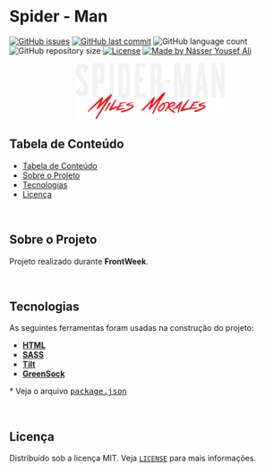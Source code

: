 # Spider - Man

<!-- PROJECT SHIELDS -->

[![GitHub issues](https://img.shields.io/github/issues-raw/CarlosETB/todolist-redux-web.svg?style=flat-square)](https://github.com/CarlosETB/todolist-redux-web/issues)
[![GitHub last commit](https://img.shields.io/github/last-commit/CarlosETB/todolist-redux-web.svg?style=flat-square)](https://github.com/CarlosETB/todolist-redux-web/commits/master)
![GitHub language count](https://img.shields.io/github/languages/count/CarlosETB/todolist-redux-web?style=flat-square?color=%2304D361)
![GitHub repository size](https://img.shields.io/github/repo-size/CarlosETB/todolist-redux-web?style=flat-square)
[![License](https://img.shields.io/badge/license-MIT-brightgreen?style=flat-square)](https://github.com/CarlosETB/todolist-redux-webb/stargazers)
[![Made by Násser Yousef Ali](https://img.shields.io/badge/made%20by-Násser_Yousef_Ali?style=5fe987v)](https://nyousefali.com.br/)

<!-- PROJECT LOGO -->

<p align="center">
    <img height="100px" src='assets/img/logo-game.png' alt="Logo">
</p>

<!-- TABLE OF CONTENTS -->

## Tabela de Conteúdo

- [Tabela de Conteúdo](#tabela-de-conte%C3%BAdo)
- [Sobre o Projeto](#sobre-o-projeto)
- [Tecnologias](#tecnologias)
- [Licença](#licen%C3%A7a)

<br />

<!-- ABOUT THE PROJECT -->

## Sobre o Projeto

Projeto realizado durante **FrontWeek**.

<br />

<!-- USING -->

## Tecnologias

As seguintes ferramentas foram usadas na construção do projeto:

- **[HTML](https://www.w3schools.com/html/)**
- **[SASS](https://sass-lang.com/)**
- **[Tilt](https://gijsroge.github.io/tilt.js/)**
- **[GreenSock](https://greensock.com/docs/v2/)**

\* Veja o arquivo <kbd>[package.json](./package.json)</kbd>

<br />

<!-- LICENSE -->

## Licença

Distribuído sob a licença MIT. Veja [`LICENSE`](./LICENSE) para mais informações.
